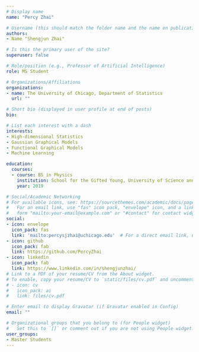 ```yaml
---
# Display name
name: "Percy Zhai"

# Username (this should match the folder name and the name on publications)
authors:
- Name "Shengjun Zhai"

# Is this the primary user of the site?
superuser: false

# Role/position (e.g., Professor of Artificial Intelligence)
role: MS Student

# Organizations/Affiliations
organizations:
- name: The University of Chicago, Department of Statistics
  url: ""

# Short bio (displayed in user profile at end of posts)
bio:

# List each interest with a dash
interests:
- High-dimensional Statistics
- Gaussian Graphical Models
- Functional Graphical Models
- Machine Learning

education:
  courses:
  - course: BS in Physics
    institution: School for the Gifted Young, University of Science and Technology of China
    year: 2019

# Social/Academic Networking
# For available icons, see: https://sourcethemes.com/academic/docs/page-builder/#icons
#   For an email link, use "fas" icon pack, "envelope" icon, and a link in the
#   form "mailto:your-email@example.com" or "#contact" for contact widget.
social:
- icon: envelope
  icon_pack: fas
  link: 'mailto:percysjzhai@uchicago.edu'  # For a direct email link, use "mailto:test@example.org".
- icon: github
  icon_pack: fab
  link: https://github.com/PercyZhai
- icon: linkedin
  icon_pack: fab
  link: https://www.linkedin.com/in/shengjunzhai/
# Link to a PDF of your resume/CV from the About widget.
# To enable, copy your resume/CV to `static/files/cv.pdf` and uncomment the lines below.
# - icon: cv
#   icon_pack: ai
#   link: files/cv.pdf

# Enter email to display Gravatar (if Gravatar enabled in Config)
email: ""

# Organizational groups that you belong to (for People widget)
#   Set this to `[]` or comment out if you are not using People widget.
user_groups:
- Master Students
---
```

